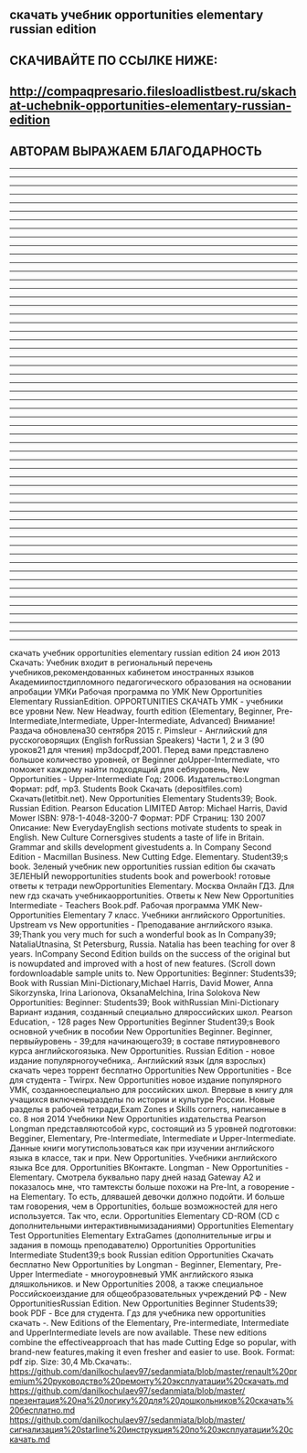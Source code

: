 скачать учебник opportunities elementary russian edition
--------------------------------------------------
СКАЧИВАЙТЕ ПО ССЫЛКЕ НИЖЕ:
--------------------------------------------------
http://compaqpresario.filesloadlistbest.ru/skachat-uchebnik-opportunities-elementary-russian-edition
--------------------------------------------------
АВТОРАМ ВЫРАЖАЕМ БЛАГОДАРНОСТЬ
--------------------------------------------------
--------------------------------------------------
--------------------------------------------------
--------------------------------------------------
--------------------------------------------------
--------------------------------------------------
--------------------------------------------------
--------------------------------------------------
--------------------------------------------------
--------------------------------------------------
--------------------------------------------------
--------------------------------------------------
--------------------------------------------------
--------------------------------------------------
--------------------------------------------------
--------------------------------------------------
--------------------------------------------------
--------------------------------------------------
--------------------------------------------------
--------------------------------------------------
--------------------------------------------------
--------------------------------------------------
--------------------------------------------------
--------------------------------------------------
--------------------------------------------------
--------------------------------------------------
--------------------------------------------------
--------------------------------------------------
--------------------------------------------------
--------------------------------------------------
--------------------------------------------------
--------------------------------------------------
--------------------------------------------------
--------------------------------------------------
--------------------------------------------------
--------------------------------------------------
--------------------------------------------------
--------------------------------------------------
--------------------------------------------------
--------------------------------------------------
--------------------------------------------------
--------------------------------------------------
--------------------------------------------------
--------------------------------------------------
--------------------------------------------------
--------------------------------------------------
--------------------------------------------------
--------------------------------------------------
--------------------------------------------------
--------------------------------------------------
--------------------------------------------------
--------------------------------------------------
--------------------------------------------------
--------------------------------------------------
--------------------------------------------------
--------------------------------------------------
--------------------------------------------------
скачать учебник opportunities elementary russian edition 24 июн 2013  Скачать:  Учебник входит в региональный перечень учебников,рекомендованных кабинетом иностранных языков Академиипостдипломного педагогического образования на основании апробации УМКи  Рабочая программа по УМК New Opportunities Elementary RussianEdition. OPPORTUNITIES СКАЧАТЬ УМК - учебники все уровни New. New Headway, fourth edition (Elementary, Beginner, Pre-Intermediate,Intermediate, Upper-Intermediate, Advanced) Внимание! Раздача обновлена30 сентября 2015 г.  Pimsleur - Английский для русскоговорящих (English forRussian Speakers) Части 1, 2 и 3 (90 уроков21 для чтения) mp3docpdf,2001. Перед вами представлено большое количество уровней, от Beginner доUpper-Intermediate, что поможет каждому найти подходящий для себяуровень,  New Opportunities - Upper-Intermediate Год: 2006. Издательство:Longman Формат: pdf, mp3. Students Book Скачать (depositfiles.com)  Скачать(letitbit.net). New Opportunities Elementary Students39; Book. Russian Edition. Pearson Education LIMITED Автор: Michael Harris, David Mower ISBN: 978-1-4048-3200-7 Формат: PDF Страниц: 130 2007 Описание: New EverydayEnglish sections motivate students to speak in English. New Culture Cornersgives students a taste of life in Britain. Grammar and skills development givestudents a. In Company Second Edition - Macmillan Business. New Cutting Edge. Elementary. Student39;s book.
Зеленый учебник new opportunities russian edition бы скачать ЗЕЛЕНЫЙ newopportunities students book and powerbook! готовые ответы к тетради newOpportunities Elementary. Москва Онлайн ГДЗ. Для new гдз скачать учебникаopportunities. Ответы к New New Opportunities Intermediate - Teachers Book.pdf. Рабочая программа УМК New-Opportunities Elementary 7 класс. Учебники английского Opportunities. Upstream vs New opportunities - Преподавание английского языка. 39;Thank you very much for such a wonderful book as In Company39; NataliaUtnasina, St Petersburg, Russia. Natalia has been teaching for over 8 years. InCompany Second Edition builds on the success of the original but is nowupdated and improved with a host of new features. (Scroll down fordownloadable sample units to. New Opportunities: Beginner: Students39; Book with Russian Mini-Dictionary,Michael Harris, David Mower, Anna Sikorzynska, Irina Larionova, OksanaMelchina, Irina Solokova New Opportunities: Beginner: Students39; Book withRussian Mini-Dictionary Вариант издания, созданный специально дляроссийских школ. Pearson Education, - 128 pages New Opportunities Beginner Student39;s Book основной учебник в пособии New Opportunities Beginner. Beginner, первыйуровень - 39;для начинающего39; в составе пятиуровневого курса английскогоязыка. New Opportunities. Russian Edition - новое издание популярногоучебника,. Английский язык (для взрослых) скачать через торрент бесплатно
Opportunities  New Opportunities - Все для студента - Twirpx. New Opportunities  новое издание популярного УМК, созданноеспециально для российских школ. Впервые в книгу для учащихся включеныразделы по истории и культуре России. Новые разделы в рабочей тетради,Exam Zones и Skills corners, написанные в со. 8 ноя 2014  Учебники New Opportunities издательства Pearson Longman представляютсобой курс, состоящий из 5 уровней подготовки: Begginer, Elementary, Pre-Intermediate, Intermediate и Upper-Intermediate. Данные книги могутиспользоваться как при изучении английского языка в классе, так и при. New Opportunities. Учебники английского языка  Все для. Opportunities  ВКонтакте. Longman - New Opportunities - Elementary. Смотрела буквально пару дней назад Gateway A2 и показалось мне, что тамтексты больше похожи на Pre-Int, а говорение - на Elementary. То есть, длявашей девочки должно подойти. И больше там говорения, чем в Opportunities, больше возможностей для него используется. Так что, если. Opportunities Elementary CD-ROM (CD с дополнительными интерактивнымизаданиями)  Opportunities Elementary Test  Opportunities Elementary ExtraGames (дополнительные игры и задания в помощь преподавателю) Opportunities  Opportunities Intermediate Student39;s book Russian edition Opportunities
Скачать бесплатно New Opportunities by Longman - Beginner, Elementary, Pre- Upper Intermediate - многоуровневый УМК английского языка дляшкольников.  и New Opportunities 2008, а также специальное Российскоеиздание для общеобразовательных учреждений РФ - New OpportunitiesRussian Edition. New Opportunities Beginner Students39; book PDF - Все для студента. Гдз для учебника new opportunities скачать -. New Editions of the Elementary, Pre-intermediate, Intermediate and UpperIntermediate levels are now available. These new editions combine the effectiveapproach that has made Cutting Edge so popular, with brand-new features,making it even fresher and easier to use. Book. Format: pdf  zip. Size: 30,4 Mb.Скачать:.
https://github.com/danilkochulaev97/sedanmiata/blob/master/renault%20premium%20руководство%20ремонту%20эксплуатации%20скачать.md
https://github.com/danilkochulaev97/sedanmiata/blob/master/презентация%20на%20логику%20для%20дошкольников%20скачать%20бесплатно.md
https://github.com/danilkochulaev97/sedanmiata/blob/master/сигнализация%20starline%20инструкция%20по%20эксплуатации%20скачать.md